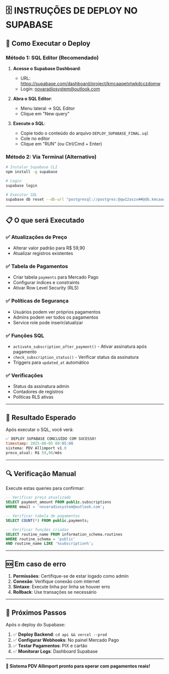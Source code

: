 # 🗄️ INSTRUÇÕES DE DEPLOY NO SUPABASE

## 🚀 Como Executar o Deploy

### Método 1: SQL Editor (Recomendado)

1. **Acesse o Supabase Dashboard**:
   - URL: https://supabase.com/dashboard/project/kmcaaqetxtwkdcczdomw
   - Login: novaradiosystem@outlook.com

2. **Abra o SQL Editor**:
   - Menu lateral → SQL Editor
   - Clique em "New query"

3. **Execute o SQL**:
   - Copie todo o conteúdo do arquivo `DEPLOY_SUPABASE_FINAL.sql`
   - Cole no editor
   - Clique em "RUN" (ou Ctrl/Cmd + Enter)

### Método 2: Via Terminal (Alternativo)

```bash
# Instalar Supabase CLI
npm install -g supabase

# Login
supabase login

# Executar SQL
supabase db reset --db-url "postgresql://postgres:@qw12aszx##@db.kmcaaqetxtwkdcczdomw.supabase.co:5432/postgres"
```

---

## 📋 O que será Executado

### ✅ Atualizações de Preço
- Alterar valor padrão para R$ 59,90
- Atualizar registros existentes

### ✅ Tabela de Pagamentos
- Criar tabela `payments` para Mercado Pago
- Configurar índices e constraints
- Ativar Row Level Security (RLS)

### ✅ Políticas de Segurança
- Usuários podem ver próprios pagamentos
- Admins podem ver todos os pagamentos
- Service role pode inserir/atualizar

### ✅ Funções SQL
- `activate_subscription_after_payment()` - Ativar assinatura após pagamento
- `check_subscription_status()` - Verificar status da assinatura
- Triggers para `updated_at` automático

### ✅ Verificações
- Status da assinatura admin
- Contadores de registros
- Políticas RLS ativas

---

## 🎯 Resultado Esperado

Após executar o SQL, você verá:

```sql
✅ DEPLOY SUPABASE CONCLUÍDO COM SUCESSO!
timestamp: 2025-08-05 00:05:00
sistema: PDV Allimport v1.0
preco_atual: R$ 59,90/mês
```

---

## 🔍 Verificação Manual

Execute estas queries para confirmar:

```sql
-- Verificar preço atualizado
SELECT payment_amount FROM public.subscriptions 
WHERE email = 'novaradiosystem@outlook.com';

-- Verificar tabela de pagamentos
SELECT COUNT(*) FROM public.payments;

-- Verificar funções criadas
SELECT routine_name FROM information_schema.routines 
WHERE routine_schema = 'public' 
AND routine_name LIKE '%subscription%';
```

---

## 🆘 Em caso de erro

1. **Permissões**: Certifique-se de estar logado como admin
2. **Conexão**: Verifique conexão com internet
3. **Sintaxe**: Execute linha por linha se houver erro
4. **Rollback**: Use transações se necessário

---

## 📱 Próximos Passos

Após o deploy do Supabase:

1. ✅ **Deploy Backend**: `cd api && vercel --prod`
2. ✅ **Configurar Webhooks**: No painel Mercado Pago
3. ✅ **Testar Pagamentos**: PIX e cartão
4. ✅ **Monitorar Logs**: Dashboard Supabase

---

**🎉 Sistema PDV Allimport pronto para operar com pagamentos reais!**
